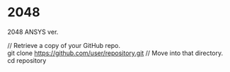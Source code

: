 2048
====

2048 ANSYS ver.

// Retrieve a copy of your GitHub repo.  
git clone https://github.com/user/repository.git
// Move into that directory.
cd repository
